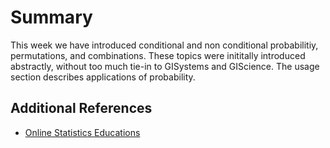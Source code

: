 # Summary

This week we have introduced conditional and non conditional probabilitiy, permutations, and combinations.  These topics were inititally introduced abstractly, without too much tie-in to GISystems and GIScience.  The usage section describes applications of probability.

## Additional References

* [Online Statistics Educations](http://onlinestatbook.com/2/index.html)